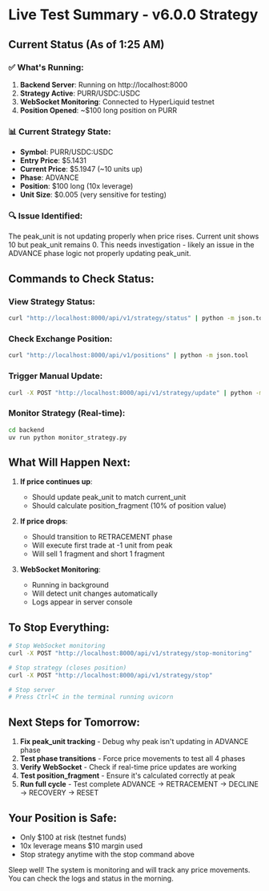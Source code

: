 # Live Test Summary - v6.0.0 Strategy

## Current Status (As of 1:25 AM)

### ✅ What's Running:
1. **Backend Server**: Running on http://localhost:8000
2. **Strategy Active**: PURR/USDC:USDC 
3. **WebSocket Monitoring**: Connected to HyperLiquid testnet
4. **Position Opened**: ~$100 long position on PURR

### 📊 Current Strategy State:
- **Symbol**: PURR/USDC:USDC
- **Entry Price**: $5.1431
- **Current Price**: $5.1947 (~10 units up)
- **Phase**: ADVANCE
- **Position**: $100 long (10x leverage)
- **Unit Size**: $0.005 (very sensitive for testing)

### 🔍 Issue Identified:
The peak_unit is not updating properly when price rises. Current unit shows 10 but peak_unit remains 0. This needs investigation - likely an issue in the ADVANCE phase logic not properly updating peak_unit.

## Commands to Check Status:

### View Strategy Status:
```bash
curl "http://localhost:8000/api/v1/strategy/status" | python -m json.tool
```

### Check Exchange Position:
```bash
curl "http://localhost:8000/api/v1/positions" | python -m json.tool
```

### Trigger Manual Update:
```bash
curl -X POST "http://localhost:8000/api/v1/strategy/update" | python -m json.tool
```

### Monitor Strategy (Real-time):
```bash
cd backend
uv run python monitor_strategy.py
```

## What Will Happen Next:

1. **If price continues up**: 
   - Should update peak_unit to match current_unit
   - Should calculate position_fragment (10% of position value)
   
2. **If price drops**:
   - Should transition to RETRACEMENT phase
   - Will execute first trade at -1 unit from peak
   - Will sell 1 fragment and short 1 fragment

3. **WebSocket Monitoring**:
   - Running in background
   - Will detect unit changes automatically
   - Logs appear in server console

## To Stop Everything:

```bash
# Stop WebSocket monitoring
curl -X POST "http://localhost:8000/api/v1/strategy/stop-monitoring"

# Stop strategy (closes position)
curl -X POST "http://localhost:8000/api/v1/strategy/stop"

# Stop server
# Press Ctrl+C in the terminal running uvicorn
```

## Next Steps for Tomorrow:

1. **Fix peak_unit tracking** - Debug why peak isn't updating in ADVANCE phase
2. **Test phase transitions** - Force price movements to test all 4 phases
3. **Verify WebSocket** - Check if real-time price updates are working
4. **Test position_fragment** - Ensure it's calculated correctly at peak
5. **Run full cycle** - Test complete ADVANCE → RETRACEMENT → DECLINE → RECOVERY → RESET

## Your Position is Safe:
- Only $100 at risk (testnet funds)
- 10x leverage means $10 margin used
- Stop strategy anytime with the stop command above

Sleep well! The system is monitoring and will track any price movements. You can check the logs and status in the morning.